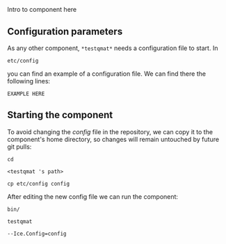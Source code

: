 ```
```
#
``` testqmat
```
Intro to component here


## Configuration parameters
As any other component,
``` *testqmat* ```
needs a configuration file to start. In

    etc/config

you can find an example of a configuration file. We can find there the following lines:

    EXAMPLE HERE


## Starting the component
To avoid changing the *config* file in the repository, we can copy it to the component's home directory, so changes will remain untouched by future git pulls:

    cd

``` <testqmat 's path> ```

    cp etc/config config

After editing the new config file we can run the component:

    bin/

```testqmat ```

    --Ice.Config=config
